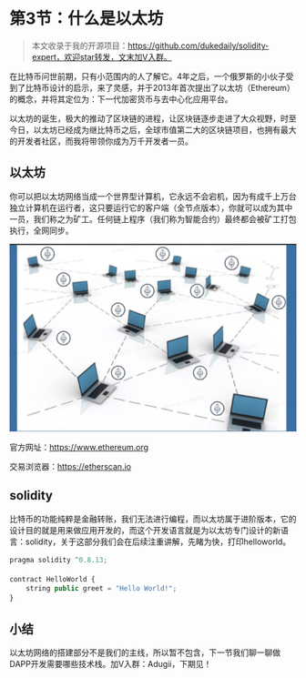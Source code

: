 #  第3节：什么是以太坊

>  本文收录于我的开源项目：https://github.com/dukedaily/solidity-expert，欢迎star转发，文末加V入群。



在比特币问世前期，只有小范围内的人了解它。4年之后，一个俄罗斯的小伙子受到了比特币设计的启示，来了灵感，并于2013年首次提出了以太坊（Ethereum）的概念，并将其定位为：下一代加密货币与去中心化应用平台。

以太坊的诞生，极大的推动了区块链的进程，让区块链逐步走进了大众视野，时至今日，以太坊已经成为继比特币之后，全球市值第二大的区块链项目，也拥有最大的开发者社区，而我将带领你成为万千开发者一员。



## 以太坊

你可以把以太坊网络当成一个世界型计算机，它永远不会宕机，因为有成千上万台独立计算机在运行者，这只要运行它的客户端（全节点版本），你就可以成为其中一员，我们称之为矿工。任何链上程序（我们称为智能合约）最终都会被矿工打包执行，全网同步。

![image-20220813133815184](assets/image-20220813133815184.png)

官方网址：https://www.ethereum.org

交易浏览器：https://etherscan.io



## solidity

比特币的功能纯粹是金融转账，我们无法进行编程，而以太坊属于进阶版本，它的设计目的就是用来做应用开发的，而这个开发语言就是为以太坊专门设计的新语言：solidity，关于这部分我们会在后续注重讲解，先睹为快，打印helloworld。

```js
pragma solidity ^0.8.13;

contract HelloWorld {
    string public greet = "Hello World!";
}
```



## 小结

以太坊网络的搭建部分不是我们的主线，所以暂不包含，下一节我们聊一聊做DAPP开发需要哪些技术栈。加V入群：Adugii，下期见！

